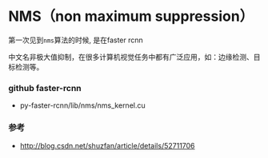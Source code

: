 NMS（non maximum suppression）
===

第一次见到`nms`算法的时候, 是在faster rcnn

中文名非极大值抑制，在很多计算机视觉任务中都有广泛应用，如：边缘检测、目标检测等。


### github faster-rcnn
- py-faster-rcnn/lib/nms/nms_kernel.cu

### 参考
- http://blog.csdn.net/shuzfan/article/details/52711706

